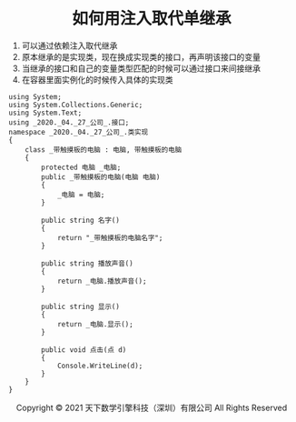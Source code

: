# <center>如何用注入取代单继承</center>

1. 可以通过依赖注入取代继承
2. 原本继承的是实现类，现在换成实现类的接口，再声明该接口的变量
3. 当继承的接口和自己的变量类型匹配的时候可以通过接口来间接继承
4. 在容器里面实例化的时候传入具体的实现类

```
using System;
using System.Collections.Generic;
using System.Text;
using _2020._04._27_公司_.接口;
namespace _2020._04._27_公司_.类实现
{
    class _带触摸板的电脑 : 电脑, 带触摸板的电脑
    {
        protected 电脑 _电脑;
        public _带触摸板的电脑(电脑 电脑)
        {
            _电脑 = 电脑;
        }

        public string 名字()
        {
            return "_带触摸板的电脑名字";
        }

        public string 播放声音()
        {
            return _电脑.播放声音();
        }

        public string 显示()
        {
            return _电脑.显示();
        }

        public void 点击(点 d)
        {
            Console.WriteLine(d);
        }
    }
}

```
<center> Copyright © 2021 天下数学引擎科技（深圳）有限公司 All Rights Reserved</center>